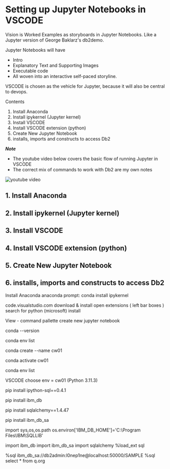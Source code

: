 # Setting up Jupyter Notebooks in VSCODE

Vision is Worked Examples as storyboards in Jupyter Notebooks. 
Like a Jupyter version of George Baklarz's db2demo.

Jupyter Notebooks will have

* Intro
* Explanatory Text and Supporting Images
* Executable code
* All woven into an interactive self-paced storyline.

VSCODE is chosen as the vehicle for Jupyter, because it will also be central to devops.

Contents
1. Install Anaconda
2. Install ipykernel (Jupyter kernel)
3. Install VSCODE
4. Install VSCODE extension (python)
5. Create New Jupyter Notebook
6. installs, imports and constructs to access Db2

***Note*** 
* The youtube video below covers the basic flow of running Jupyter in VSCODE
* The correct mix of commands to work with Db2 are my own notes

![youtube video](https://www.youtube.com/watch?v=h1sAzPojKMg)

## 1. Install Anaconda

## 2. Install ipykernel (Jupyter kernel)

## 3. Install VSCODE

## 4. Install VSCODE extension (python)


## 5. Create New Jupyter Notebook


## 6. installs, imports and constructs to access Db2

Install Anaconda
anaconda prompt:
conda install ipykernel 

code.visualstudio.com
download & install
open extensions ( left bar boxes ) search for python (microsoft) install

View - command pallette
create new jupyter notebook


conda --version

conda env list

conda create --name cw01

conda activate cw01

conda env list 




 
VSCODE
choose env = cw01 (Python 3.11.3)

pip install ipython-sql==0.4.1

pip install ibm_db

pip install sqlalchemy==1.4.47

pip install ibm_db_sa

import sys,os,os.path
os.environ['IBM_DB_HOME']='C:\Program Files\IBM\SQLLIB'

import ibm_db
import ibm_db_sa
import sqlalchemy
%load_ext sql

%sql ibm_db_sa://db2admin:l0nep1ne@localhost:50000/SAMPLE
%sql select * from q.org

